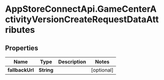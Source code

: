 # AppStoreConnectApi.GameCenterActivityVersionCreateRequestDataAttributes

## Properties

Name | Type | Description | Notes
------------ | ------------- | ------------- | -------------
**fallbackUrl** | **String** |  | [optional] 


